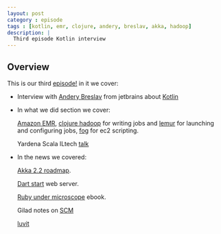 ```yaml
---
layout: post
category : episode
tags : [kotlin, emr, clojure, andery, breslav, akka, hadoop]
description: |
  Third episode Kotlin interview
---
```


## Overview 

This is our third [episode!](http://dl.dropbox.com/u/116845/lambda-pod-3.mp3) in it we cover:

 * Interview with [Andery Breslav](http://devnet.jetbrains.com/people/abreslav;jsessionid=1887C0AA73178CF271699AE9328192DE) from jetbrains about [Kotlin](http://confluence.jetbrains.net/display/Kotlin/Welcome)

 * In what we did section we cover: 

    [Amazon EMR](http://aws.amazon.com/elasticmapreduce/), [clojure hadoop](https://github.com/alexott/clojure-hadoop) for writing jobs and [lemur](https://github.com/TheClimateCorporation/lemur) for launching and configuring jobs, [fog](http://fog.io/1.4.0/index.html) for ec2 scripting.

    Yardena Scala ILtech [talk]()

 * In the news we covered: 

    [Akka 2.2 roadmap](https://docs.google.com/document/pub?id=1CMz_MEQA8oPcGw9oaFdq_KYYFB_5qZjsDYYwuXfZhBU&pli=1).

    [Dart start](https://github.com/lvivski/start) web server.

    [Ruby under microscope](http://patshaughnessy.net/2012/5/9/one-chapter-from-my-upcoming-ebook-ruby-under-a-microscope) ebook.

    Gilad notes on [SCM](http://gbracha.blogspot.co.il/2012/06/source-control-freak.html)

    [luvit](https://github.com/luvit/luvit/)

